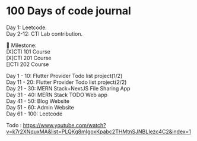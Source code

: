 # 100 Days of code journal 



  
Day 1: Leetcode.  
Day 2-12: CTI Lab contribution.  

🎯 Milestone:  
[X]CTI 101 Course  
[X]CTI 201 Course  
[]CTI 202 Course  


Day 1 - 10: Flutter Provider Todo list project(1/2)  
Day 11 - 20: Flutter Provider Todo list project(2/2)  
Day 21 - 30: MERN Stack+NextJS File Sharing App    
Day 31 - 40: MERN Stack TODO Web app  
Day 41 - 50: Blog Website  
Day 51 - 60: Admin Website  
Day 61 - 100: Leetcode  


Todo : https://www.youtube.com/watch?v=k7r2XNquxMA&list=PLQKg8mIgoxKpabc2THMtnSJNBLIezc4C2&index=1
